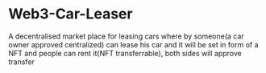 # Web3-Car-Leaser
A decentralised market place for leasing cars where by someone(a car owner approved centralized) can lease his car and it will be set in form of a NFT and people can rent it(NFT transferrable), both sides will approve transfer
